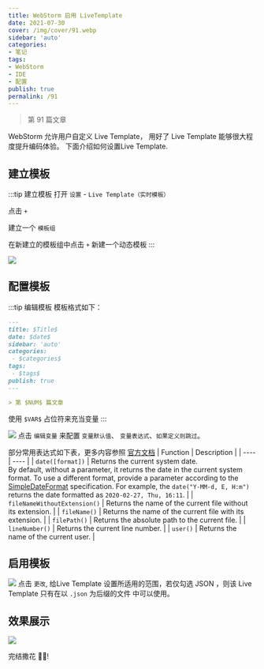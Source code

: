 ```yaml
---
title: WebStorm 启用 LiveTemplate
date: 2021-07-30
cover: /img/cover/91.webp
sidebar: 'auto'
categories:
- 笔记
tags:
- WebStorm
- IDE
- 配置
publish: true
permalink: /91
---
```


> 第 91 篇文章
<!-- more -->

WebStorm 允许用户自定义 Live Template， 用好了 Live Template 能够很大程度提升编码体验。
下面介绍如何设置Live Template.
## 建立模板
:::tip 建立模板
打开 `设置` - `Live Template（实时模板）`

点击 `+` 

建立一个 `模板组`

在新建立的模板组中点击 `+` 新建一个动态模板
:::


![](/img/2021/live_template_1.png)

## 配置模板
:::tip 编辑模板
模板格式如下：
```md
---
title: $Title$
date: $date$
sidebar: 'auto'
categories:
 - $categories$
tags:
 - $tags$
publish: true
---

> 第 $NUM$ 篇文章
```
使用 `$VAR$` 占位符来充当变量
:::

![](/img/2021/live_template_2.png)
点击 `编辑变量` 来配置 `变量默认值`、 `变量表达式`、`如果定义则跳过`。 

部分常用表达式如下表，更多内容参照 [官方文档](https://www.jetbrains.com/help/webstorm/template-variables.html#predefined_functions)
|  Function  |  Description  |
| ---- | ---- |
|   `date([format])`   | Returns the current system date.<br />By default, without a parameter, it returns the date in the current system format. To use a different format, provide a parameter according to the [SimpleDateFormat](https://docs.oracle.com/javase/7/docs/api/java/text/SimpleDateFormat.html) specification. For example, the `date("Y-MM-d, E, H:m")` returns the date formatted as `2020-02-27, Thu, 16:11`. |
| `fileNameWithoutExtension()` | Returns the name of the current file without its extension. |
| `fileName()` | Returns the name of the current file with its extension. |
| `filePath()` | Returns the absolute path to the current file. |
| `lineNumber()` | Returns the current line number. |
| `user()` | Returns the name of the current user. |

## 启用模板
![](/img/2021/live_template_3.png)
点击 `更改`, 给Live Template 设置所适用的范围，若仅勾选 JSON ，则该 Live Template 只有在以 `.json` 为后缀的文件
中可以使用。


## 效果展示
![](/img/2021/live_template_4.png)

完结撒花 :cherry_blossom::cherry_blossom:!